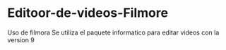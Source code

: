 # Editoor-de-videos-Filmore
Uso de filmora
Se utiliza el paquete informatico para editar videos con la version 9
